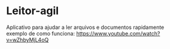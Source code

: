 # Leitor-agil
Aplicativo para ajudar a ler arquivos e documentos rapidamente<br>
exemplo de como funciona: https://www.youtube.com/watch?v=wZhbyMjL4oQ

